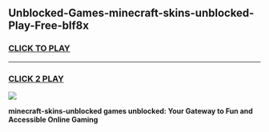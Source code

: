 
## Unblocked-Games-minecraft-skins-unblocked-Play-Free-blf8x
<h3>
<a href="https://premium76.site?title=minecraft-skins-unblocked&ref=23A">CLICK TO PLAY</a></h3>
<hr>

<h3>
<a href="https://premium76.site?title=minecraft-skins-unblocked&ref=23A">CLICK 2 PLAY</a>
  
</h3>

<a href="https://premium76.site?title=minecraft-skins-unblocked&ref=23A"><img src="https://clearcache.store/games.png"></a>


**minecraft-skins-unblocked games unblocked: Your Gateway to Fun and Accessible Online Gaming**
